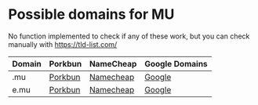 # Possible domains for MU

No function implemented to check if any of these work, but you can check manually with https://tld-list.com/

| Domain | Porkbun | NameCheap | Google Domains |
|---|---|---|---|
| .mu | [Porkbun](https://porkbun.com/checkout/search?prb=e814663da1&tlds=&idnLanguage=&search=search&q=.mu) | [Namecheap](https://www.namecheap.com/domains/registration/results/?domain=.mu) | [Google](https://domains.google.com/registrar/search?searchTerm=.mu) |
| e.mu | [Porkbun](https://porkbun.com/checkout/search?prb=e814663da1&tlds=&idnLanguage=&search=search&q=e.mu) | [Namecheap](https://www.namecheap.com/domains/registration/results/?domain=e.mu) | [Google](https://domains.google.com/registrar/search?searchTerm=e.mu) |
